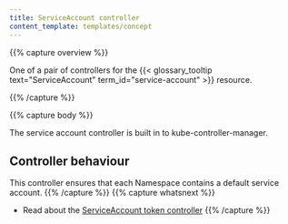 ```yaml
---
title: ServiceAccount controller
content_template: templates/concept
---
```


{{% capture overview %}}

One of a pair of controllers for the {{< glossary_tooltip text="ServiceAccount" term_id="service-account" >}}
resource.

{{% /capture %}}

{{% capture body %}}

The service account controller is built in to kube-controller-manager.

## Controller behaviour

This controller ensures that each Namespace contains a default service account.
{{% /capture %}}
{{% capture whatsnext %}}
* Read about the [ServiceAccount token controller](/docs/reference/controllers/serviceaccount-token/)
{{% /capture %}}
